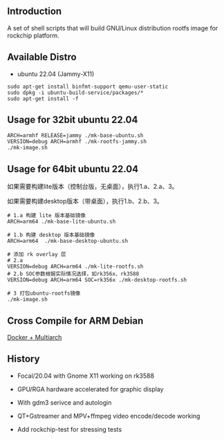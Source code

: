 ## Introduction

A set of shell scripts that will build GNU/Linux distribution rootfs image
for rockchip platform.

## Available Distro

* ubuntu 22.04 (Jammy-X11)

```
sudo apt-get install binfmt-support qemu-user-static
sudo dpkg -i ubuntu-build-service/packages/*
sudo apt-get install -f
```

## Usage for 32bit ubuntu 22.04

```
ARCH=armhf RELEASE=jammy ./mk-base-ubuntu.sh
VERSION=debug ARCH=armhf ./mk-rootfs-jammy.sh
./mk-image.sh
```

## Usage for 64bit ubuntu 22.04

如果需要构建lite版本（控制台版，无桌面），执行1.a、2.a、3。

如果需要构建desktop版本（带桌面），执行1.b、2.b、3。

```
# 1.a 构建 lite 版本基础镜像
ARCH=arm64 ./mk-base-lite-ubuntu.sh

# 1.b 构建 desktop 版本基础镜像
ARCH=arm64  ./mk-base-desktop-ubuntu.sh

# 添加 rk overlay 层
# 2.a
VERSION=debug ARCH=arm64 ./mk-lite-rootfs.sh
# 2.b SOC参数根据实际情况选择，如rk356x、rk3588
VERSION=debug ARCH=arm64 SOC=rk356x ./mk-desktop-rootfs.sh

# 3 打包ubuntu-rootfs镜像
./mk-image.sh
```

## Cross Compile for ARM Debian

[Docker + Multiarch](http://opensource.rock-chips.com/wiki_Cross_Compile#Docker)

## History

- Focal/20.04 with Gnome X11 working on rk3588

- GPU/RGA hardware accelerated for graphic display

- With gdm3 serivce and autologin

- QT+Gstreamer and MPV+ffmpeg video encode/decode working

- Add rockchip-test for stressing tests
